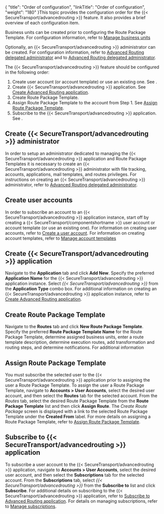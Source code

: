{
    "title": "Order of configuration",
    "linkTitle": "Order of configuration",
    "weight": "180"
}This topic provides the configuration order for the {{< SecureTransport/advancedrouting  >}} feature. It also provides a brief overview of each configuration item.

Business units can be created prior to configuring the Route Package Template. For configuration information, refer to [Manage business units]()

Optionally, an {{< SecureTransport/advancedrouting  >}} administrator can be created. For configuration information, refer to [Advanced Routing delegated administrator](../c_st_configuration/t_st_create_delegated_administrator) and to [Advanced Routing delegated administrator](../c_st_configuration/t_st_create_delegated_administrator).

The {{< SecureTransport/advancedrouting  >}} feature should be configured in the following order:

1.  Create user account (or account template) or use an existing one. See .
2.  Create {{< SecureTransport/advancedrouting >}} application. See [Create Advanced Routing application](../c_st_configuration/t_st_create_advanced_routing_application).
3.  Create Route Package Template.
4.  Assign Route Package Template to the account from Step 1. See [Assign Route Package Template](../c_st_configuration/t_st_assign_route_package_template).
5.  Subscribe to the {{< SecureTransport/advancedrouting >}} application. See .

## Create {{< SecureTransport/advancedrouting  >}} administrator

In order to setup an administrator dedicated to managing the {{< SecureTransport/advancedrouting  >}} application and Route Package Templates it is necessary to create an {{< SecureTransport/advancedrouting  >}} administrator with file tracking, accounts, applications, mail templates, and routes privileges. For instructions on creating an {{< SecureTransport/advancedrouting  >}} administrator, refer to [Advanced Routing delegated administrator](../c_st_configuration/t_st_create_delegated_administrator).

## Create user accounts

In order to subscribe an account to an {{< SecureTransport/advancedrouting  >}} application instance, start off by creating a {{< SecureTransport/componentshortname  >}} user account or account template (or use an existing one). For information on creating user accounts, refer to [Create a user account](../../accounts/useraccounts/t_st_create_user_account). For information on creating account templates, refer to [Manage account templates](../../c_st_advancedaccountadministration/c_st_accounttemplates/t_st_accounttemplates)

## Create {{< SecureTransport/advancedrouting  >}} application

Navigate to the **Application** tab and click **Add New**. Specify the preferred **Application Name** for the {{< SecureTransport/advancedrouting  >}} application instance. Select *{{< SecureTransport/advancedrouting  >}}* from the **Application Type** combo box. For additional information on creating an {{< SecureTransport/advancedrouting  >}} application instance, refer to [Create Advanced Routing application](../c_st_configuration/t_st_create_advanced_routing_application).

## Create Route Package Template

Navigate to the **Routes** tab and click **New Route Package Template**. Specify the preferred **Route Package Template Name** for the Route Package Template, determine assigned business units, enter a route template description, determine execution routes, add transformation and routing steps, and determine notifications. For additional information

## Assign Route Package Template

You must subscribe the selected user to the {{< SecureTransport/advancedrouting  >}} application prior to assigning the user a Route Package Template. To assign the user a Route Package Template, navigate to **Accounts &gt; User Accounts**, select the desired user account, and then select the **Routes** tab for the selected account. From the *Routes* tab, select the desired Route Package Template from the **Route Package Template** list and then click **Assign Route**. The *Create Route Package* screen is displayed with a link to the selected Route Package Template under the **Created From** label. For more details on assigning a Route Package Template, refer to [Assign Route Package Template](../c_st_configuration/t_st_assign_route_package_template).

## Subscribe to {{< SecureTransport/advancedrouting  >}} application

To subscribe a user account to the {{< SecureTransport/advancedrouting  >}} application, navigate to **Accounts &gt; User Accounts**, select the desired user account, and then select the **Subscriptions** tab for the selected account. From the **Subscriptions** tab, select *{{< SecureTransport/advancedrouting  >}}* from the **Subscribe to** list and click **Subscribe**. For additional details on subscribing to the {{< SecureTransport/advancedrouting  >}} application, refer to [Subscribe to Advanced Routing application](../c_st_configuration/t_st_subscribe_advanced_routing_application). For details on managing subscriptions, refer to
[Manage subscriptions](../../accounts/c_st_subscriptions/t_st_subscriptions).
